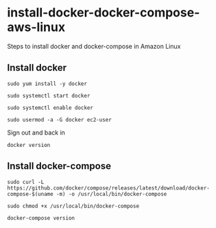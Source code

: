 # install-docker-docker-compose-aws-linux
Steps to install docker and docker-compose in Amazon Linux

## Install docker
`sudo yum install -y docker`

`sudo systemctl start docker`

`sudo systemctl enable docker`

`sudo usermod -a -G docker ec2-user`

Sign out and back in

`docker version`

## Install docker-compose
`sudo curl -L https://github.com/docker/compose/releases/latest/download/docker-compose-$(uname -m) -o /usr/local/bin/docker-compose`

`sudo chmod +x /usr/local/bin/docker-compose`

`docker-compose version`
